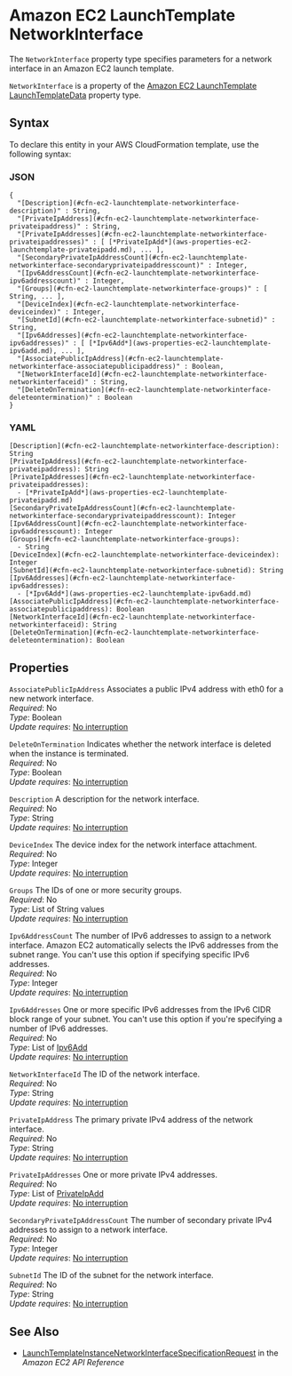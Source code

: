 # Amazon EC2 LaunchTemplate NetworkInterface<a name="aws-properties-ec2-launchtemplate-networkinterface"></a>

<a name="aws-properties-ec2-launchtemplate-networkinterface-description"></a>The `NetworkInterface` property type specifies parameters for a network interface in an Amazon EC2 launch template\.

<a name="aws-properties-ec2-launchtemplate-networkinterface-inheritance"></a> `NetworkInterface` is a property of the [Amazon EC2 LaunchTemplate LaunchTemplateData](aws-properties-ec2-launchtemplate-launchtemplatedata.md) property type\.

## Syntax<a name="aws-properties-ec2-launchtemplate-networkinterface-syntax"></a>

To declare this entity in your AWS CloudFormation template, use the following syntax:

### JSON<a name="aws-properties-ec2-launchtemplate-networkinterface-syntax.json"></a>

```
{
  "[Description](#cfn-ec2-launchtemplate-networkinterface-description)" : String,
  "[PrivateIpAddress](#cfn-ec2-launchtemplate-networkinterface-privateipaddress)" : String,
  "[PrivateIpAddresses](#cfn-ec2-launchtemplate-networkinterface-privateipaddresses)" : [ [*PrivateIpAdd*](aws-properties-ec2-launchtemplate-privateipadd.md), ... ],
  "[SecondaryPrivateIpAddressCount](#cfn-ec2-launchtemplate-networkinterface-secondaryprivateipaddresscount)" : Integer,
  "[Ipv6AddressCount](#cfn-ec2-launchtemplate-networkinterface-ipv6addresscount)" : Integer,
  "[Groups](#cfn-ec2-launchtemplate-networkinterface-groups)" : [ String, ... ],
  "[DeviceIndex](#cfn-ec2-launchtemplate-networkinterface-deviceindex)" : Integer,
  "[SubnetId](#cfn-ec2-launchtemplate-networkinterface-subnetid)" : String,
  "[Ipv6Addresses](#cfn-ec2-launchtemplate-networkinterface-ipv6addresses)" : [ [*Ipv6Add*](aws-properties-ec2-launchtemplate-ipv6add.md), ... ],
  "[AssociatePublicIpAddress](#cfn-ec2-launchtemplate-networkinterface-associatepublicipaddress)" : Boolean,
  "[NetworkInterfaceId](#cfn-ec2-launchtemplate-networkinterface-networkinterfaceid)" : String,
  "[DeleteOnTermination](#cfn-ec2-launchtemplate-networkinterface-deleteontermination)" : Boolean
}
```

### YAML<a name="aws-properties-ec2-launchtemplate-networkinterface-syntax.yaml"></a>

```
[Description](#cfn-ec2-launchtemplate-networkinterface-description): String
[PrivateIpAddress](#cfn-ec2-launchtemplate-networkinterface-privateipaddress): String
[PrivateIpAddresses](#cfn-ec2-launchtemplate-networkinterface-privateipaddresses): 
  - [*PrivateIpAdd*](aws-properties-ec2-launchtemplate-privateipadd.md)
[SecondaryPrivateIpAddressCount](#cfn-ec2-launchtemplate-networkinterface-secondaryprivateipaddresscount): Integer
[Ipv6AddressCount](#cfn-ec2-launchtemplate-networkinterface-ipv6addresscount): Integer
[Groups](#cfn-ec2-launchtemplate-networkinterface-groups): 
  - String
[DeviceIndex](#cfn-ec2-launchtemplate-networkinterface-deviceindex): Integer
[SubnetId](#cfn-ec2-launchtemplate-networkinterface-subnetid): String
[Ipv6Addresses](#cfn-ec2-launchtemplate-networkinterface-ipv6addresses): 
  - [*Ipv6Add*](aws-properties-ec2-launchtemplate-ipv6add.md)
[AssociatePublicIpAddress](#cfn-ec2-launchtemplate-networkinterface-associatepublicipaddress): Boolean
[NetworkInterfaceId](#cfn-ec2-launchtemplate-networkinterface-networkinterfaceid): String
[DeleteOnTermination](#cfn-ec2-launchtemplate-networkinterface-deleteontermination): Boolean
```

## Properties<a name="aws-properties-ec2-launchtemplate-networkinterface-properties"></a>

`AssociatePublicIpAddress`  <a name="cfn-ec2-launchtemplate-networkinterface-associatepublicipaddress"></a>
Associates a public IPv4 address with eth0 for a new network interface\.  
 *Required*: No  
 *Type*: Boolean  
 *Update requires*: [No interruption](using-cfn-updating-stacks-update-behaviors.md#update-no-interrupt) 

`DeleteOnTermination`  <a name="cfn-ec2-launchtemplate-networkinterface-deleteontermination"></a>
Indicates whether the network interface is deleted when the instance is terminated\.  
 *Required*: No  
 *Type*: Boolean  
 *Update requires*: [No interruption](using-cfn-updating-stacks-update-behaviors.md#update-no-interrupt) 

`Description`  <a name="cfn-ec2-launchtemplate-networkinterface-description"></a>
A description for the network interface\.  
 *Required*: No  
 *Type*: String  
 *Update requires*: [No interruption](using-cfn-updating-stacks-update-behaviors.md#update-no-interrupt) 

`DeviceIndex`  <a name="cfn-ec2-launchtemplate-networkinterface-deviceindex"></a>
The device index for the network interface attachment\.  
 *Required*: No  
 *Type*: Integer  
 *Update requires*: [No interruption](using-cfn-updating-stacks-update-behaviors.md#update-no-interrupt) 

`Groups`  <a name="cfn-ec2-launchtemplate-networkinterface-groups"></a>
The IDs of one or more security groups\.  
 *Required*: No  
 *Type*: List of String values  
 *Update requires*: [No interruption](using-cfn-updating-stacks-update-behaviors.md#update-no-interrupt) 

`Ipv6AddressCount`  <a name="cfn-ec2-launchtemplate-networkinterface-ipv6addresscount"></a>
The number of IPv6 addresses to assign to a network interface\. Amazon EC2 automatically selects the IPv6 addresses from the subnet range\. You can't use this option if specifying specific IPv6 addresses\.  
 *Required*: No  
 *Type*: Integer  
 *Update requires*: [No interruption](using-cfn-updating-stacks-update-behaviors.md#update-no-interrupt) 

`Ipv6Addresses`  <a name="cfn-ec2-launchtemplate-networkinterface-ipv6addresses"></a>
One or more specific IPv6 addresses from the IPv6 CIDR block range of your subnet\. You can't use this option if you're specifying a number of IPv6 addresses\.  
 *Required*: No  
 *Type*: List of [Ipv6Add](aws-properties-ec2-launchtemplate-ipv6add.md)  
 *Update requires*: [No interruption](using-cfn-updating-stacks-update-behaviors.md#update-no-interrupt) 

`NetworkInterfaceId`  <a name="cfn-ec2-launchtemplate-networkinterface-networkinterfaceid"></a>
The ID of the network interface\.  
 *Required*: No  
 *Type*: String  
 *Update requires*: [No interruption](using-cfn-updating-stacks-update-behaviors.md#update-no-interrupt) 

`PrivateIpAddress`  <a name="cfn-ec2-launchtemplate-networkinterface-privateipaddress"></a>
The primary private IPv4 address of the network interface\.  
 *Required*: No  
 *Type*: String  
 *Update requires*: [No interruption](using-cfn-updating-stacks-update-behaviors.md#update-no-interrupt) 

`PrivateIpAddresses`  <a name="cfn-ec2-launchtemplate-networkinterface-privateipaddresses"></a>
One or more private IPv4 addresses\.  
 *Required*: No  
 *Type*: List of [PrivateIpAdd](aws-properties-ec2-launchtemplate-privateipadd.md)  
 *Update requires*: [No interruption](using-cfn-updating-stacks-update-behaviors.md#update-no-interrupt) 

`SecondaryPrivateIpAddressCount`  <a name="cfn-ec2-launchtemplate-networkinterface-secondaryprivateipaddresscount"></a>
The number of secondary private IPv4 addresses to assign to a network interface\.  
 *Required*: No  
 *Type*: Integer  
 *Update requires*: [No interruption](using-cfn-updating-stacks-update-behaviors.md#update-no-interrupt) 

`SubnetId`  <a name="cfn-ec2-launchtemplate-networkinterface-subnetid"></a>
The ID of the subnet for the network interface\.  
 *Required*: No  
 *Type*: String  
 *Update requires*: [No interruption](using-cfn-updating-stacks-update-behaviors.md#update-no-interrupt) 

## See Also<a name="aws-properties-ec2-launchtemplate-networkinterface-seealso"></a>
+ [LaunchTemplateInstanceNetworkInterfaceSpecificationRequest](https://docs.aws.amazon.com/AWSEC2/latest/APIReference/API_LaunchTemplateInstanceNetworkInterfaceSpecificationRequest.html) in the *Amazon EC2 API Reference*